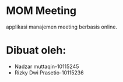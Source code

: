 # MOM Meeting

applikasi manajemen meeting berbasis online.

# Dibuat oleh:

  - Nadzar muttaqin-10115245
  - Rizky Dwi Prasetio-10115236

